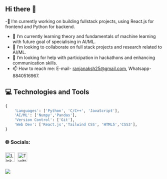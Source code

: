 ## Hi there 👋
-🔭 I’m currently working on building fullstack projects, using React.js for frontend and Python for backend.
- 🌱 I’m currently learning theory and fundamentals of machine learning with future goal of specialising in AI/ML.
- 👯 I’m looking to collaborate on full stack projects and research related to AI/ML.
- 🤔 I’m looking for help with participation in hackathons and enhancing communication skills.
- 📫 How to reach me: E-mail- ranjanaksh25@gmail.com, Whatsapp- 8840516967.
  
###

## 💻 Technologies and Tools

```python
{
    'Languages': ['Python', 'C/C++', 'JavaScript'],
    'AI/ML': ['Numpy','Pandas'],
    'Version Control': ['Git'],
    'Web Dev': ['React.js','Tailwind CSS', 'HTML5','CSS3'],
}
```

###

<h3 align="left">🌐 Socials:</h3>

###
<div style="display: flex; align-items: center; gap: 10px;">
    <a href="https://www.linkedin.com/in/akshatranjan25/" target="_blank" rel="noopener noreferrer">
        <img src="https://upload.wikimedia.org/wikipedia/commons/8/81/LinkedIn_icon.svg" height="30" alt="LinkedIn logo" />
    </a>
    <a href="https://www.twitter.com/akshatranjan25/" target="_blank" rel="noopener noreferrer">
        <img height="30" alt="Twitter logo" src="https://upload.wikimedia.org/wikipedia/commons/b/b7/X_logo.jpg" />
    </a>
</div>



###

<picture>
  <source
    srcset="https://github-readme-stats.vercel.app/api?username=akshatranjan25&show_icons=true&theme=dark"
    media="(prefers-color-scheme: dark)"
  />
  <source
    srcset="https://github-readme-stats.vercel.app/api?username=akshatranjan25&show_icons=true"
    media="(prefers-color-scheme: light), (prefers-color-scheme: no-preference)"
  />
  <img src="https://github-readme-stats.vercel.app/api?username=akshatranjan25&show_icons=true" />
</picture>




